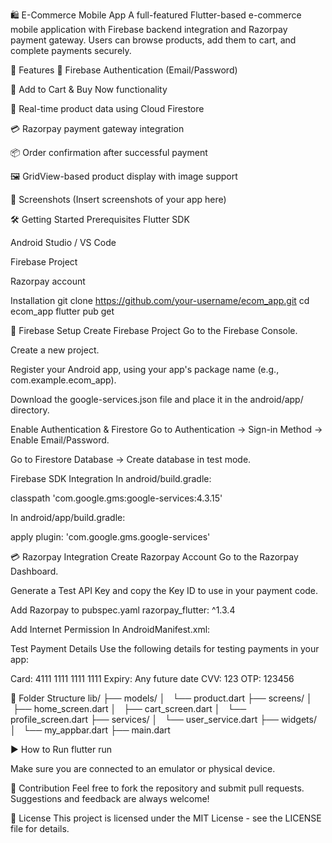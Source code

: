 🛍️ E-Commerce Mobile App
A full-featured Flutter-based e-commerce mobile application with Firebase backend integration and Razorpay payment gateway. Users can browse products, add them to cart, and complete payments securely.

🚀 Features
🔐 Firebase Authentication (Email/Password)

🛒 Add to Cart & Buy Now functionality

🔄 Real-time product data using Cloud Firestore

💳 Razorpay payment gateway integration

📦 Order confirmation after successful payment

🖼️ GridView-based product display with image support

📱 Screenshots
(Insert screenshots of your app here)

🛠️ Getting Started
Prerequisites
Flutter SDK

Android Studio / VS Code

Firebase Project

Razorpay account

Installation
git clone https://github.com/your-username/ecom_app.git
cd ecom_app
flutter pub get


🔧 Firebase Setup
Create Firebase Project
Go to the Firebase Console.

Create a new project.

Register your Android app, using your app's package name (e.g., com.example.ecom_app).

Download the google-services.json file and place it in the android/app/ directory.

Enable Authentication & Firestore
Go to Authentication → Sign-in Method → Enable Email/Password.

Go to Firestore Database → Create database in test mode.

Firebase SDK Integration
In android/build.gradle:

classpath 'com.google.gms:google-services:4.3.15'


In android/app/build.gradle:

apply plugin: 'com.google.gms.google-services'


💳 Razorpay Integration
Create Razorpay Account
Go to the Razorpay Dashboard.

Generate a Test API Key and copy the Key ID to use in your payment code.

Add Razorpay to pubspec.yaml
razorpay_flutter: ^1.3.4


Add Internet Permission
In AndroidManifest.xml:

<uses-permission android:name="android.permission.INTERNET"/>


Test Payment Details
Use the following details for testing payments in your app:

Card: 4111 1111 1111 1111
Expiry: Any future date
CVV: 123
OTP: 123456


📁 Folder Structure
lib/
├── models/
│   └── product.dart
├── screens/
│   ├── home_screen.dart
│   ├── cart_screen.dart
│   └── profile_screen.dart
├── services/
│   └── user_service.dart
├── widgets/
│   └── my_appbar.dart
├── main.dart


▶️ How to Run
flutter run


Make sure you are connected to an emulator or physical device.

🤝 Contribution
Feel free to fork the repository and submit pull requests. Suggestions and feedback are always welcome!

📄 License
This project is licensed under the MIT License - see the LICENSE file for details.

 
 


